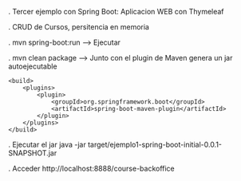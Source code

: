 . Tercer ejemplo con Spring Boot: Aplicacion WEB con Thymeleaf

. CRUD de Cursos, persitencia en memoria


. mvn spring-boot:run --> Ejecutar

. mvn clean package --> Junto con el plugin de Maven genera un jar autoejecutable

    <build>
        <plugins>
            <plugin>
                <groupId>org.springframework.boot</groupId>
                <artifactId>spring-boot-maven-plugin</artifactId>
            </plugin>
        </plugins>
    </build>

  . Ejecutar el jar java -jar target/ejemplo1-spring-boot-initial-0.0.1-SNAPSHOT.jar
  
  . Acceder http://localhost:8888/course-backoffice